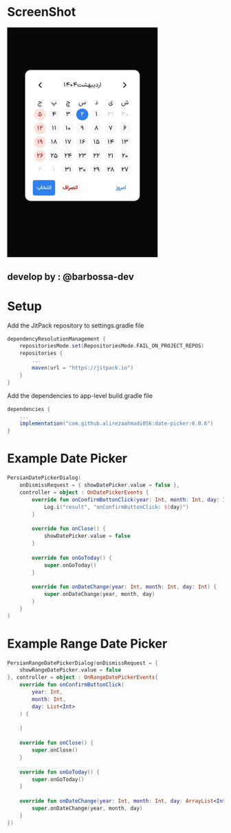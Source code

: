 # ScreenShot
<img src=".github/screenshot.jpg" width="350"/>

## develop by :  @barbossa-dev

# Setup
Add the JitPack repository to settings.gradle file
```gradle
dependencyResolutionManagement {
    repositoriesMode.set(RepositoriesMode.FAIL_ON_PROJECT_REPOS)
    repositories {
        ...      
        maven(url = "https://jitpack.io")
    }
}
```

Add the dependencies to app-level build.gradle file
```gradle
dependencies {
    ...
    implementation("com.github.alirezaahmadi056:date-picker:0.0.6")
}
```
# Example Date Picker
```kotlin
PersianDatePickerDialog(
    onDismissRequest = { showDatePicker.value = false },
    controller = object : OnDatePickerEvents {
        override fun onConfirmButtonClick(year: Int, month: Int, day: Int) {
            Log.i("result", "onConfirmButtonClick: ${day}")
        }

        override fun onClose() {
            showDatePicker.value = false
        }

        override fun onGoToday() {
            super.onGoToday()
        }

        override fun onDateChange(year: Int, month: Int, day: Int) {
            super.onDateChange(year, month, day)
        }
    }
)
```

# Example Range Date Picker
```kotlin
PersianRangeDatePickerDialog(onDismissRequest = {
    showRangeDatePicker.value = false
}, controller = object : OnRangeDatePickerEvents{
    override fun onConfirmButtonClick(
        year: Int,
        month: Int,
        day: List<Int>
    ) {

    }

    override fun onClose() {
        super.onClose()
    }

    override fun onGoToday() {
        super.onGoToday()
    }

    override fun onDateChange(year: Int, month: Int, day: ArrayList<Int>) {
        super.onDateChange(year, month, day)
    }
})
```


